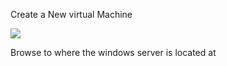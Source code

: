 Create a New virtual Machine

![](https://i.imgur.com/GDbz3XZ.png)

Browse to where the windows server is located at


